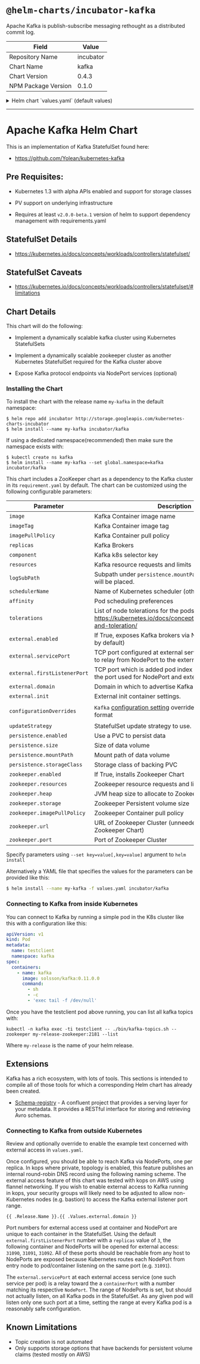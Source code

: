 # `@helm-charts/incubator-kafka`

Apache Kafka is publish-subscribe messaging rethought as a distributed commit log.

| Field               | Value     |
| ------------------- | --------- |
| Repository Name     | incubator |
| Chart Name          | kafka     |
| Chart Version       | 0.4.3     |
| NPM Package Version | 0.1.0     |

<details>

<summary>Helm chart `values.yaml` (default values)</summary>

```yaml
# ------------------------------------------------------------------------------
# Kafka:
# ------------------------------------------------------------------------------

## The StatefulSet installs 3 pods by default
replicas: 3

## The kafka image repository
image: 'confluentinc/cp-kafka'

## The kafka image tag
imageTag: '4.0.0'

## Specify a imagePullPolicy
## ref: http://kubernetes.io/docs/user-guide/images/#pre-pulling-images
imagePullPolicy: 'IfNotPresent'

## Configure resource requests and limits
## ref: http://kubernetes.io/docs/user-guide/compute-resources/
resources:
  {}
  # limits:
  #   cpu: 200m
  #   memory: 1536Mi
  # requests:
  #   cpu: 100m
  #   memory: 1024Mi

## The StatefulSet Update Strategy which Kafka will use when changes are applied.
## ref: https://kubernetes.io/docs/concepts/workloads/controllers/statefulset/#update-strategies
updateStrategy:
  type: 'OnDelete'

## The name of the storage class which the cluster should use.
# storageClass: default

## The subpath within the Kafka container's PV where logs will be stored.
## This is combined with `persistence.mountPath`, to create, by default: /opt/kafka/data/logs
logSubPath: 'logs'

## Use an alternate scheduler, e.g. "stork".
## ref: https://kubernetes.io/docs/tasks/administer-cluster/configure-multiple-schedulers/
##
# schedulerName:

## Pod scheduling preferences.
## ref: https://kubernetes.io/docs/concepts/configuration/assign-pod-node/#affinity-and-anti-affinity
##
affinity: {}

## Node labels for pod assignment
## ref: https://kubernetes.io/docs/concepts/configuration/assign-pod-node/#nodeselector
nodeSelector: {}

# Tolerations for nodes that have taints on them.
# Useful if you want to dedicate nodes to just run kafka
# https://kubernetes.io/docs/concepts/configuration/taint-and-toleration/
tolerations: []
# tolerations:
# - key: "key"
#   operator: "Equal"
#   value: "value"
#   effect: "NoSchedule"

## External access.
##
external:
  enabled: false
  servicePort: 19092
  firstListenerPort: 31090
  domain: cluster.local
  init:
    image: 'lachlanevenson/k8s-kubectl'
    imageTag: 'v1.9.3'
    imagePullPolicy: 'IfNotPresent'

## Configuration Overrides. Specify any Kafka settings you would like set on the StatefulSet
## here in map format, as defined in the official docs.
## ref: https://kafka.apache.org/documentation/#brokerconfigs
##
configurationOverrides:
  'offsets.topic.replication.factor': 3
  # "auto.leader.rebalance.enable": true
  # "auto.create.topics.enable": true
  ## Options required for external access via NodePort
  ## ref:
  ## - http://kafka.apache.org/documentation/#security_configbroker
  ## - https://cwiki.apache.org/confluence/display/KAFKA/KIP-103%3A+Separation+of+Internal+and+External+traffic
  ##
  ## Setting "advertised.listeners" here appends to "PLAINTEXT://${POD_IP}:9092,"
  # "advertised.listeners": |-
  #   EXTERNAL://kafka.cluster.local:$((31090 + ${KAFKA_BROKER_ID}))
  # "listener.security.protocol.map": |-
  #   PLAINTEXT:PLAINTEXT,EXTERNAL:PLAINTEXT

## Persistence configuration. Specify if and how to persist data to a persistent volume.
##
persistence:
  enabled: true

  ## The size of the PersistentVolume to allocate to each Kafka Pod in the StatefulSet. For
  ## production servers this number should likely be much larger.
  ##
  size: '1Gi'

  ## The location within the Kafka container where the PV will mount its storage and Kafka will
  ## store its logs.
  ##
  mountPath: '/opt/kafka/data'

  ## Kafka data Persistent Volume Storage Class
  ## If defined, storageClassName: <storageClass>
  ## If set to "-", storageClassName: "", which disables dynamic provisioning
  ## If undefined (the default) or set to null, no storageClassName spec is
  ##   set, choosing the default provisioner.  (gp2 on AWS, standard on
  ##   GKE, AWS & OpenStack)
  ##
  # storageClass:

# ------------------------------------------------------------------------------
# Zookeeper:
# ------------------------------------------------------------------------------

zookeeper:
  ## If true, install the Zookeeper chart alongside Kafka
  ## ref: https://github.com/kubernetes/charts/tree/master/incubator/zookeeper
  enabled: true

  ## Configure Zookeeper resource requests and limits
  ## ref: http://kubernetes.io/docs/user-guide/compute-resources/
  resources: {}

  ## The JVM heap size to allocate to Zookeeper
  heap: '1G'

  ## The amount of PV storage allocated to each Zookeeper pod in the statefulset
  storage: '2Gi'

  ## Specify a Zookeeper imagePullPolicy
  ## ref: http://kubernetes.io/docs/user-guide/images/#pre-pulling-images
  imagePullPolicy: 'IfNotPresent'

  ## If the Zookeeper Chart is disabled a URL and port are required to connect
  url: ''
  port: 2181
```

</details>

---

# Apache Kafka Helm Chart

This is an implementation of Kafka StatefulSet found here:

- https://github.com/Yolean/kubernetes-kafka

## Pre Requisites:

- Kubernetes 1.3 with alpha APIs enabled and support for storage classes

- PV support on underlying infrastructure

- Requires at least `v2.0.0-beta.1` version of helm to support
  dependency management with requirements.yaml

## StatefulSet Details

- https://kubernetes.io/docs/concepts/workloads/controllers/statefulset/

## StatefulSet Caveats

- https://kubernetes.io/docs/concepts/workloads/controllers/statefulset/#limitations

## Chart Details

This chart will do the following:

- Implement a dynamically scalable kafka cluster using Kubernetes StatefulSets

- Implement a dynamically scalable zookeeper cluster as another Kubernetes StatefulSet required for the Kafka cluster above

- Expose Kafka protocol endpoints via NodePort services (optional)

### Installing the Chart

To install the chart with the release name `my-kafka` in the default
namespace:

```
$ helm repo add incubator http://storage.googleapis.com/kubernetes-charts-incubator
$ helm install --name my-kafka incubator/kafka
```

If using a dedicated namespace(recommended) then make sure the namespace
exists with:

```
$ kubectl create ns kafka
$ helm install --name my-kafka --set global.namespace=kafka incubator/kafka
```

This chart includes a ZooKeeper chart as a dependency to the Kafka
cluster in its `requirement.yaml` by default. The chart can be customized using the
following configurable parameters:

| Parameter                    | Description                                                                                                    | Default                                   |
| ---------------------------- | -------------------------------------------------------------------------------------------------------------- | ----------------------------------------- |
| `image`                      | Kafka Container image name                                                                                     | `confluentinc/cp-kafka`                   |
| `imageTag`                   | Kafka Container image tag                                                                                      | `4.0.0`                                   |
| `imagePullPolicy`            | Kafka Container pull policy                                                                                    | `IfNotPresent`                            |
| `replicas`                   | Kafka Brokers                                                                                                  | `3`                                       |
| `component`                  | Kafka k8s selector key                                                                                         | `kafka`                                   |
| `resources`                  | Kafka resource requests and limits                                                                             | `{}`                                      |
| `logSubPath`                 | Subpath under `persistence.mountPath` where kafka logs will be placed.                                         | `logs`                                    |
| `schedulerName`              | Name of Kubernetes scheduler (other than the default)                                                          | `nil`                                     |
| `affinity`                   | Pod scheduling preferences                                                                                     | `{}`                                      |
| `tolerations`                | List of node tolerations for the pods. https://kubernetes.io/docs/concepts/configuration/taint-and-toleration/ | `[]`                                      |
| `external.enabled`           | If True, exposes Kafka brokers via NodePort (PLAINTEXT by default)                                             | `false`                                   |
| `external.servicePort`       | TCP port configured at external services (one per pod) to relay from NodePort to the external listener port.   | '19092'                                   |
| `external.firstListenerPort` | TCP port which is added pod index number to arrive at the port used for NodePort and external listener port.   | '31090'                                   |
| `external.domain`            | Domain in which to advertise Kafka external listeners.                                                         | `cluster.local`                           |
| `external.init`              | External init container settings.                                                                              | (see `values.yaml`)                       |
| `configurationOverrides`     | `Kafka` [configuration setting][brokerconfigs] overrides in the dictionary format                              | `{ offsets.topic.replication.factor: 3 }` |
| `updateStrategy`             | StatefulSet update strategy to use.                                                                            | `{ type: "OnDelete" }`                    |
| `persistence.enabled`        | Use a PVC to persist data                                                                                      | `true`                                    |
| `persistence.size`           | Size of data volume                                                                                            | `1Gi`                                     |
| `persistence.mountPath`      | Mount path of data volume                                                                                      | `/opt/kafka/data`                         |
| `persistence.storageClass`   | Storage class of backing PVC                                                                                   | `nil`                                     |
| `zookeeper.enabled`          | If True, installs Zookeeper Chart                                                                              | `true`                                    |
| `zookeeper.resources`        | Zookeeper resource requests and limits                                                                         | `{}`                                      |
| `zookeeper.heap`             | JVM heap size to allocate to Zookeeper                                                                         | `1G`                                      |
| `zookeeper.storage`          | Zookeeper Persistent volume size                                                                               | `2Gi`                                     |
| `zookeeper.imagePullPolicy`  | Zookeeper Container pull policy                                                                                | `IfNotPresent`                            |
| `zookeeper.url`              | URL of Zookeeper Cluster (unneeded if installing Zookeeper Chart)                                              | `""`                                      |
| `zookeeper.port`             | Port of Zookeeper Cluster                                                                                      | `2181`                                    |

Specify parameters using `--set key=value[,key=value]` argument to `helm install`

Alternatively a YAML file that specifies the values for the parameters can be provided like this:

```bash
$ helm install --name my-kafka -f values.yaml incubator/kafka
```

### Connecting to Kafka from inside Kubernetes

You can connect to Kafka by running a simple pod in the K8s cluster like this with a configuration like this:

```yaml
apiVersion: v1
kind: Pod
metadata:
  name: testclient
  namespace: kafka
spec:
  containers:
    - name: kafka
      image: solsson/kafka:0.11.0.0
      command:
        - sh
        - -c
        - 'exec tail -f /dev/null'
```

Once you have the testclient pod above running, you can list all kafka
topics with:

`kubectl -n kafka exec -ti testclient -- ./bin/kafka-topics.sh --zookeeper my-release-zookeeper:2181 --list`

Where `my-release` is the name of your helm release.

## Extensions

Kafka has a rich ecosystem, with lots of tools. This sections is intended to compile all of those tools for which a corresponding Helm chart has already been created.

- [Schema-registry](https://github.com/kubernetes/charts/tree/master/incubator/schema-registry) - A confluent project that provides a serving layer for your metadata. It provides a RESTful interface for storing and retrieving Avro schemas.

### Connecting to Kafka from outside Kubernetes

Review and optionally override to enable the example text concerned with external access in `values.yaml`.

Once configured, you should be able to reach Kafka via NodePorts, one per replica. In kops where private,
topology is enabled, this feature publishes an internal round-robin DNS record using the following naming
scheme. The external access feature of this chart was tested with kops on AWS using flannel networking.
If you wish to enable external access to Kafka running in kops, your security groups will likely need to
be adjusted to allow non-Kubernetes nodes (e.g. bastion) to access the Kafka external listener port range.

```
{{ .Release.Name }}.{{ .Values.external.domain }}
```

Port numbers for external access used at container and NodePort are unique to each container in the StatefulSet.
Using the default `external.firstListenerPort` number with a `replicas` value of `3`, the following
container and NodePorts will be opened for external access: `31090`, `31091`, `31092`. All of these ports should
be reachable from any host to NodePorts are exposed because Kubernetes routes each NodePort from entry node
to pod/container listening on the same port (e.g. `31091`).

The `external.servicePort` at each external access service (one such service per pod) is a relay toward
the a `containerPort` with a number matching its respective `NodePort`. The range of NodePorts is set, but
should not actually listen, on all Kafka pods in the StatefulSet. As any given pod will listen only one
such port at a time, setting the range at every Kafka pod is a reasonably safe configuration.

## Known Limitations

- Topic creation is not automated
- Only supports storage options that have backends for persistent volume claims (tested mostly on AWS)

[brokerconfigs]: https://kafka.apache.org/documentation/#brokerconfigs
